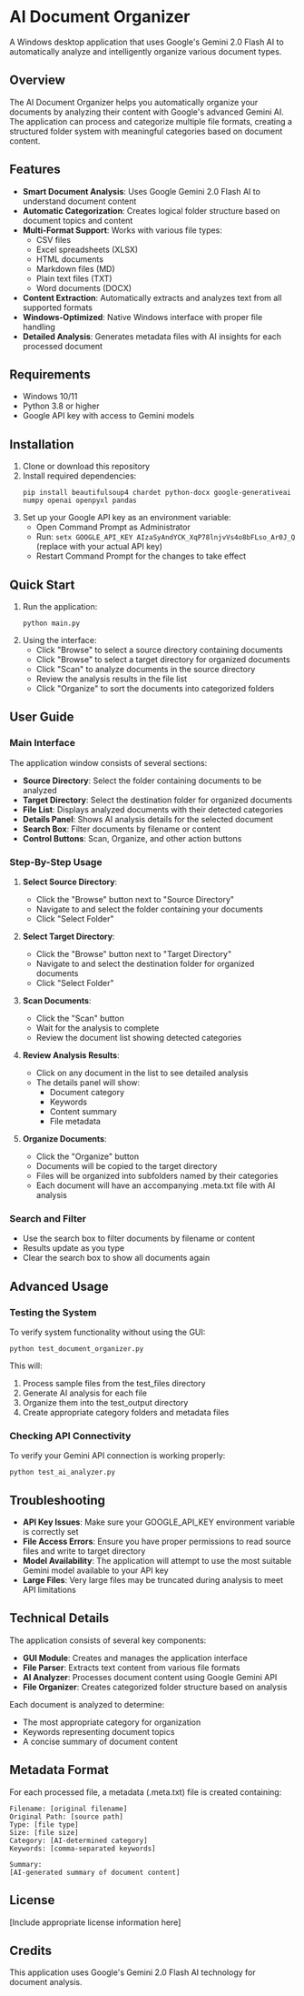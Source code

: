 # AI Document Organizer

A Windows desktop application that uses Google's Gemini 2.0 Flash AI to automatically analyze and intelligently organize various document types.

## Overview

The AI Document Organizer helps you automatically organize your documents by analyzing their content with Google's advanced Gemini AI. The application can process and categorize multiple file formats, creating a structured folder system with meaningful categories based on document content.

## Features

- **Smart Document Analysis**: Uses Google Gemini 2.0 Flash AI to understand document content
- **Automatic Categorization**: Creates logical folder structure based on document topics and content
- **Multi-Format Support**: Works with various file types:
  - CSV files
  - Excel spreadsheets (XLSX)
  - HTML documents
  - Markdown files (MD)
  - Plain text files (TXT)
  - Word documents (DOCX)
- **Content Extraction**: Automatically extracts and analyzes text from all supported formats
- **Windows-Optimized**: Native Windows interface with proper file handling
- **Detailed Analysis**: Generates metadata files with AI insights for each processed document

## Requirements

- Windows 10/11
- Python 3.8 or higher
- Google API key with access to Gemini models

## Installation

1. Clone or download this repository
2. Install required dependencies:
   ```
   pip install beautifulsoup4 chardet python-docx google-generativeai numpy openai openpyxl pandas
   ```
3. Set up your Google API key as an environment variable:
   - Open Command Prompt as Administrator
   - Run: `setx GOOGLE_API_KEY AIzaSyAndYCK_XqP78lnjvVs4o8bFLso_Ar0J_Q` (replace with your actual API key)
   - Restart Command Prompt for the changes to take effect

## Quick Start

1. Run the application:
   ```
   python main.py
   ```
2. Using the interface:
   - Click "Browse" to select a source directory containing documents
   - Click "Browse" to select a target directory for organized documents
   - Click "Scan" to analyze documents in the source directory
   - Review the analysis results in the file list
   - Click "Organize" to sort the documents into categorized folders

## User Guide

### Main Interface

The application window consists of several sections:

- **Source Directory**: Select the folder containing documents to be analyzed
- **Target Directory**: Select the destination folder for organized documents
- **File List**: Displays analyzed documents with their detected categories
- **Details Panel**: Shows AI analysis details for the selected document
- **Search Box**: Filter documents by filename or content
- **Control Buttons**: Scan, Organize, and other action buttons

### Step-By-Step Usage

1. **Select Source Directory**:
   - Click the "Browse" button next to "Source Directory"
   - Navigate to and select the folder containing your documents
   - Click "Select Folder"

2. **Select Target Directory**:
   - Click the "Browse" button next to "Target Directory"
   - Navigate to and select the destination folder for organized documents
   - Click "Select Folder"

3. **Scan Documents**:
   - Click the "Scan" button
   - Wait for the analysis to complete
   - Review the document list showing detected categories

4. **Review Analysis Results**:
   - Click on any document in the list to see detailed analysis
   - The details panel will show:
     - Document category
     - Keywords
     - Content summary
     - File metadata

5. **Organize Documents**:
   - Click the "Organize" button
   - Documents will be copied to the target directory
   - Files will be organized into subfolders named by their categories
   - Each document will have an accompanying .meta.txt file with AI analysis

### Search and Filter

- Use the search box to filter documents by filename or content
- Results update as you type
- Clear the search box to show all documents again

## Advanced Usage

### Testing the System

To verify system functionality without using the GUI:

```
python test_document_organizer.py
```

This will:
1. Process sample files from the test_files directory
2. Generate AI analysis for each file
3. Organize them into the test_output directory
4. Create appropriate category folders and metadata files

### Checking API Connectivity

To verify your Gemini API connection is working properly:

```
python test_ai_analyzer.py
```

## Troubleshooting

- **API Key Issues**: Make sure your GOOGLE_API_KEY environment variable is correctly set
- **File Access Errors**: Ensure you have proper permissions to read source files and write to target directory
- **Model Availability**: The application will attempt to use the most suitable Gemini model available to your API key
- **Large Files**: Very large files may be truncated during analysis to meet API limitations

## Technical Details

The application consists of several key components:

- **GUI Module**: Creates and manages the application interface
- **File Parser**: Extracts text content from various file formats
- **AI Analyzer**: Processes document content using Google Gemini API
- **File Organizer**: Creates categorized folder structure based on analysis

Each document is analyzed to determine:
- The most appropriate category for organization
- Keywords representing document topics
- A concise summary of document content

## Metadata Format

For each processed file, a metadata (.meta.txt) file is created containing:

```
Filename: [original filename]
Original Path: [source path]
Type: [file type]
Size: [file size]
Category: [AI-determined category]
Keywords: [comma-separated keywords]

Summary:
[AI-generated summary of document content]
```

## License

[Include appropriate license information here]

## Credits

This application uses Google's Gemini 2.0 Flash AI technology for document analysis.